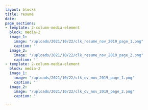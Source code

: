 ```yaml
---
layout: blocks
title: resume
date: 
page_sections:
- template: 2-column-media-element
  block: media-2
  image_1:
    image: "/uploads/2021/10/22/clk_resume_nov_2019_page_1.png"
    caption: ''
  image_2:
    image: "/uploads/2021/10/22/clk_resume_nov_2019_page_2.png"
    caption: ''
- template: 2-column-media-element
  block: media-2
  image_1:
    image: "/uploads/2021/10/22/clk_cv_nov_2019_page_1.png"
    caption: ''
  image_2:
    image: "/uploads/2021/10/22/clk_cv_nov_2019_page_2.png"
    caption: ''

---
```

